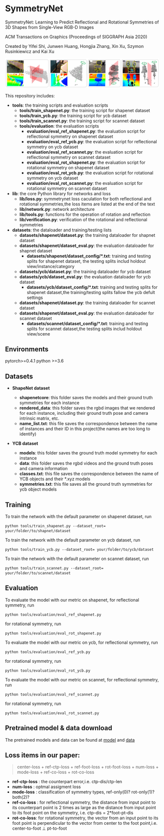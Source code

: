 # SymmetryNet
SymmetryNet: Learning to Predict Reflectional and Rotational Symmetries of 3D Shapes from Single-View RGB-D Images

ACM Transactions on Graphics (Proceedings of SIGGRAPH Asia 2020)

Created by Yifei Shi, Junwen Huang, Hongjia Zhang, Xin Xu, Szymon Rusinkiewicz and Kai Xu

![teaser](image/figure.JPG)

This repository includes:
* **tools**: the training scripts and evaluation scripts
  * **tools/train_shapenet.py**: the training script for shapenet dataset
  * **tools/train_ycb.py**: the training script for ycb dataset
  * **tools/train_scannet.py**: the training script for scannet dataset
  * **tools/evaluation**: the evaluation scripts
    * **evaluation/eval_ref_shapenet.py**: the evaluation script for reflectional symmetry on shapenet dataset
    * **evaluation/eval_ref_ycb.py**: the evaluation script for reflectional symmetry on ycb dataset
    * **evaluation/eval_ref_scannet.py**: the evaluation script for reflectional symmetry on scannet dataset
    * **evaluation/eval_rot_shapenet.py**: the evaluation script for rotational symmetry on shapenet dataset
    * **evaluation/eval_rot_ycb.py**: the evaluation script for rotational symmetry on ycb dataset
    * **evaluation/eval_rot_scannet.py**: the evaluation script for rotational symmetry on scannet dataset
* **lib**: the core Python library for networks and loss
  * **lib/loss.py**: symmetrynet loss caculation for both reflectional and rotational symmetries,the loss items are listed at the end of the text
  * **lib/network.py**: network architecture
  * **lib/tools.py**: functions for the operation of rotation and reflection
  * **lib/verification.py**: verification of the rotational and reflectional symmetries
* **datasets**: the dataloader and training/testing lists
  * **datasets/shapenet/dataset.py**: the training dataloader for shapnet dataset
  * **datasets/shapenet/dataset_eval.py**: the evaluation dataloader for shapnet dataset
    * **datasets/shapenet/dataset_config/*.txt**: training and testing splits for shapenet dataset, the testing splits includ holdout view/instance/category
  * **datasets/ycb/dataset.py**: the training dataloader for ycb dataset
  * **datasets/ycb/dataset_eval.py**: the evaluation dataloader for ycb dataset
    * **datasets/ycb/dataset_config/*.txt**: training and testing splits for shapenet dataset,the training/testing splits fallow the ycb defult settings
  * **datasets/shapenet/dataset.py**: the training dataloader for scannet dataset
  * **datasets/shapenet/dataset_eval.py**: the evaluation dataloader for scannet dataset
    * **datasets/scannet/dataset_config/*.txt**: training and testing splits for scannet dataset,the testing splits includ holdout view/scene
  
## Environments
pytorch>=0.4.1
python >=3.6

## Datasets
* **ShapeNet dataset**
  * **shapenetcore**: this folder saves the models and their ground truth symmetries for each instance
  * **rendered_data**: this folder saves the rgbd images that we rendered for each instance, including their ground truth pose and camera intrinsic matrix, etc.
  * **name_list.txt**: this file saves the correspondence between the name of instances and their ID in this project(the names are too long to identify)
  
* **YCB dataset**
  * **models**: this folder saves the ground truth model symmetry for each instance
  * **data**: this folder saves the rgbd videos and the ground truth poses and camera information
  * **classes.txt**: this file saves the correspondence between the name of YCB objects and their *.xyz models
  * **symmetries.txt**: this file saves all the ground truth symmetries for ycb object models

## Training
To train the network with the default parameter on shapenet dataset, run<br>
```
python tools/train_shapenet.py --dataset_root= your/folder/to/shapnet/dataset
```
To train the network with the default parameter on ycb dataset, run<br>
```
python tools/train_ycb.py --dataset_root= your/folder/to/ycb/dataset
```
To train the network with the default parameter on scannet dataset, run<br>
```
python tools/train_scannet.py --dataset_root= your/folder/to/scannet/dataset
```

## Evaluation
To evaluate the model with our metric on shapenet, for reflectional symmetry, run<br>

```
python tools/evaluation/eval_ref_shapenet.py
```
for rotational symmetry, run<br>

```
python tools/evaluation/eval_rot_shapenet.py
```
To evaluate the model with our metric on ycb, for reflectional symmetry, run<br>

```
python tools/evaluation/eval_ref_ycb.py
```

for rotational symmetry, run<br>

```
python tools/evaluation/eval_rot_ycb.py
```
To evaluate the model with our metric on scannet, for reflectional symmetry, run<br>

```
python tools/evaluation/eval_ref_scannet.py
```

for rotational symmetry, run<br>

```
python tools/evaluation/eval_rot_scannet.py
```

## Pretrained model & data download
The pretrained models and data can be found at [model](https://www.dropbox.com/sh/522ukzxe8nfmomv/AAArPKaoeccJOBv6z7ec1FH4a?dl=0) and [data](https://www.dropbox.com/sh/mt0ip97uotxl8p3/AADrh17UrqEfX1qALawhu7Sba?dl=0)

## Loss items in our paper:
> center-loss + ref-ctp-loss + ref-foot-loss + rot-foot-loss + num-loss + mode-loss + ref-co-loss + rot-co-loss

* **ref-ctp-loss** : the counterpart error,i.e. ctp-dis/ctp-len
* **num-loss** : optmal assigment loss
* **mode-loss** : classification of symmetry types, ref-only(0)? rot-only(1)? both(2)?
* **ref-co-loss** : for reflectional symmetry, the distance from input point to its counterpart point is 2 times as large as the distance from input point to its foot point on the symmetry, i.e. ctp-dis = 2*foot-pt-dis
* **rot-co-loss**: for rotational symmetry, the vector from an input point to its foot point is perpendicular to the vector from center to the foot point,i.e. center-to-foot ⊥ pt-to-foot

